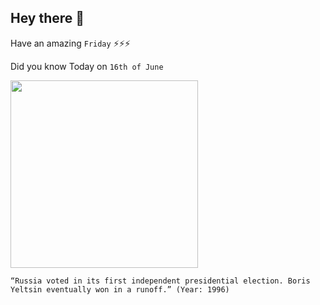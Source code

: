 ## Hey there 👋
Have an amazing `Friday` ⚡⚡⚡

Did you know Today on `16th of June`
 
 [<img src="https://gdb.rferl.org/88FEC9B7-368F-42EC-A827-8316AA11E99E_w1080_h608_s.jpg" width="300" />](https://en.wikipedia.org/wiki/1996_Russian_presidential_election) 
 ```
“Russia voted in its first independent presidential election. Boris Yeltsin eventually won in a runoff.” (Year: 1996)
```
